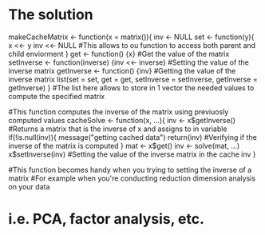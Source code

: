 # The solution 

makeCacheMatrix <- function(x = matrix()){
  inv <- NULL
  set <- function(y){
    x <<- y
    inv <<- NULL #This allows to ou function to access both parent and child enviorment
  }
  get <- function() {x} #Get the value of the matrix 
  setInverse <- function(inverse) {inv <<- inverse} #Setting the value of the inverse matrix
  getInverse <- function() {inv}  #Getting the value of the inverse matrix
  list(set = set, get = get, setInverse = setInverse, getInverse = getInverse)
} #The list here allows to store in 1 vector the needed values to compute the specified matrix 


#This function computes the inverse of the matrix using previuosly computed values
cacheSolve <- function(x, ...){
  inv <- x$getInverse() #Returns a matrix that is the inverse of x and assigns to in variable
  if(!is.null(inv)){
    message("getting cached data")
    return(inv) #Verifying if the inverse of the matrix is computed
  }
  mat <- x$get()
  inv <- solve(mat, ...)
  x$setInverse(inv) #Setting the value of the inverse matrix in the cache
  inv
}


#This function becomes handy when you trying to setting the inverse of a matrix
#For example when you're conducting reduction dimension analysis on your data
# i.e. PCA, factor analysis, etc. 